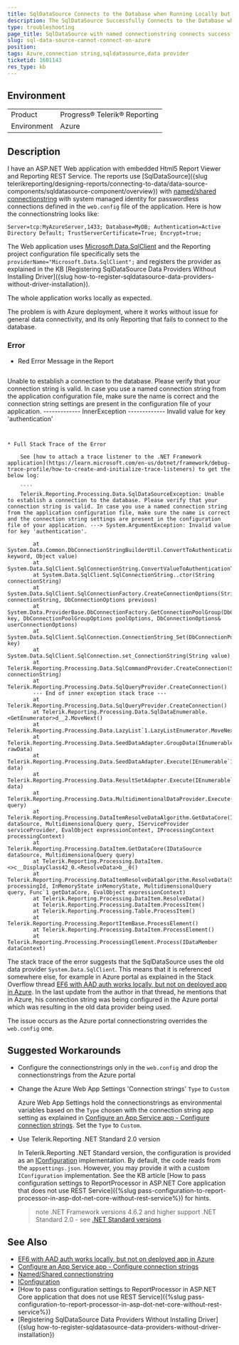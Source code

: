 ```yaml
---
title: SqlDataSource Connects to the Database when Running Locally but Fails on Azure
description: The SqlDataSource Successfully Connects to the Database when Running Locally with Named ConnectionString but Fails when Deployed on Azure as the Connection Strings Defined in Azure Portal Override Those in the Web.config files
type: troubleshooting
page_title: SqlDataSource with named connectionstring connects successfully on local environment but fails when deployed on Azure
slug: sql-data-source-cannot-connect-on-azure
position: 
tags: Azure,connection string,sqldatasource,data provider
ticketid: 1601143
res_type: kb
---
```


## Environment
<table>
	<tbody>
		<tr>
			<td>Product</td>
			<td>Progress® Telerik® Reporting</td>
		</tr>
		<tr>
			<td>Environment</td>
			<td>Azure</td>
		</tr>
	</tbody>
</table>


## Description

I have an ASP.NET Web application with embedded Html5 Report Viewer and Reporting REST Service. The reports use [SqlDataSource]({slug telerikreporting/designing-reports/connecting-to-data/data-source-components/sqldatasource-component/overview}) with [named/shared connectionstring](https://learn.microsoft.com/en-us/dotnet/framework/data/adonet/connection-strings-and-configuration-files) with system managed identity for passwordless connections defined in the `web.config` file of the application. Here is how the connectionstring looks like:

`Server=tcp:MyAzureServer,1433; Database=MyDB; Authentication=Active Directory Default; TrustServerCertificate=True; Encrypt=true;`

The Web application uses [Microsoft.Data.SqlClient](https://learn.microsoft.com/en-us/sql/connect/ado-net/introduction-microsoft-data-sqlclient-namespace?view=sql-server-ver16) and the Reporting project configuration file specifically sets the `providerName="Microsoft.Data.SqlClient";` and registers the provider as explained in the KB [Registering SqlDataSource Data Providers Without Installing Driver]({slug how-to-register-sqldatasource-data-providers-without-driver-installation}).

The whole application works locally as expected.

The problem is with Azure deployment, where it works without issue for general data connectivity, and its only Reporting that fails to connect to the database.

### Error

* Red Error Message in the Report

	````
Unable to establish a connection to the database. Please verify that your connection string is valid. In case you use a 
	named connection string from the application configuration file, make sure the name is correct and the connection string 
	settings are present in the configuration file of your application.
	------------- InnerException -------------
	Invalid value for key 'authentication'
````


* Full Stack Trace of the Error

	See [how to attach a trace listener to the .NET Framework application](https://learn.microsoft.com/en-us/dotnet/framework/debug-trace-profile/how-to-create-and-initialize-trace-listeners) to get the below log:

	````
	Telerik.Reporting.Processing.Data.SqlDataSourceException: Unable to establish a connection to the database. Please verify that your connection string is valid. In case you use a named connection string from the application configuration file, make sure the name is correct and the connection string settings are present in the configuration file of your application. ---> System.ArgumentException: Invalid value for key 'authentication'.

		at System.Data.Common.DbConnectionStringBuilderUtil.ConvertToAuthenticationType(String keyword, Object value)
		at System.Data.SqlClient.SqlConnectionString.ConvertValueToAuthenticationType()
		at System.Data.SqlClient.SqlConnectionString..ctor(String connectionString)
		at System.Data.SqlClient.SqlConnectionFactory.CreateConnectionOptions(String connectionString, DbConnectionOptions previous)
		at System.Data.ProviderBase.DbConnectionFactory.GetConnectionPoolGroup(DbConnectionPoolKey key, DbConnectionPoolGroupOptions poolOptions, DbConnectionOptions& userConnectionOptions)
		at System.Data.SqlClient.SqlConnection.ConnectionString_Set(DbConnectionPoolKey key)
		at System.Data.SqlClient.SqlConnection.set_ConnectionString(String value)
		at Telerik.Reporting.Processing.Data.SqlCommandProvider.CreateConnection(String connectionString)
		at Telerik.Reporting.Processing.Data.SqlQueryProvider.CreateConnection()
		--- End of inner exception stack trace ---
		at Telerik.Reporting.Processing.Data.SqlQueryProvider.CreateConnection()
		at Telerik.Reporting.Processing.Data.SqlDataEnumerable.<GetEnumerator>d__2.MoveNext()
		at Telerik.Reporting.Processing.Data.LazyList`1.LazyListEnumerator.MoveNext()
		at Telerik.Reporting.Processing.Data.SeedDataAdapter.GroupData(IEnumerable`1 rawData)
		at Telerik.Reporting.Processing.Data.SeedDataAdapter.Execute(IEnumerable`1 data)
		at Telerik.Reporting.Processing.Data.ResultSetAdapter.Execute(IEnumerable`1 data)
		at Telerik.Reporting.Processing.Data.MultidimentionalDataProvider.Execute(MultidimensionalQuery query)
		at Telerik.Reporting.Processing.DataItemResolveDataAlgorithm.GetDataCore(IDataSource dataSource, MultidimensionalQuery query, IServiceProvider serviceProvider, EvalObject expressionContext, IProcessingContext processingContext)
		at Telerik.Reporting.Processing.DataItem.GetDataCore(IDataSource dataSource, MultidimensionalQuery query)
		at Telerik.Reporting.Processing.DataItem.<>c__DisplayClass42_0.<ResolveData>b__0()
		at Telerik.Reporting.Processing.DataItemResolveDataAlgorithm.ResolveData(String processingId, InMemoryState inMemoryState, MultidimensionalQuery query, Func`1 getDataCore, EvalObject expressionContext)
		at Telerik.Reporting.Processing.DataItem.ResolveData()
		at Telerik.Reporting.Processing.DataItem.ProcessItem()
		at Telerik.Reporting.Processing.Table.ProcessItem()
		at Telerik.Reporting.Processing.ReportItemBase.ProcessElement()
		at Telerik.Reporting.Processing.DataItem.ProcessElement()
		at Telerik.Reporting.Processing.ProcessingElement.Process(IDataMember dataContext)
````


The stack trace of the error suggests that the SqlDataSource uses the old data provider `System.Data.SqlClient`. This means that it is referenced somewhere else, for example in Azure portal as explained in the Stack Overflow thread [EF6 with AAD auth works locally, but not on deployed app in Azure](https://stackoverflow.com/questions/75243421/ef6-with-aad-auth-works-locally-but-not-on-deployed-app-in-azure). In the last update from the author in that thread, he mentions that in Azure, his connection string was being configured in the Azure portal which was resulting in the old data provider being used.

The issue occurs as the Azure portal connectionstring overrides the `web.config` one.

## Suggested Workarounds

* Configure the connectionstrings only in the `web.config` and drop the connectionstrings from the Azure portal
* Change the Azure Web App Settings 'Connection strings' `Type` to `Custom`

	Azure Web App Settings hold the connectionstrings as environmental variables based on the `Type` chosen with the connection string app setting as explained in [Configure an App Service app - Configure connection strings](https://learn.microsoft.com/en-gb/azure/app-service/configure-common?tabs=portal#configure-connection-strings). Set the `Type` to `Custom`.

* Use Telerik.Reporting .NET Standard 2.0 version

	In Telerik.Reporting .NET Standard version, the configuration is provided as an [IConfiguration](https://learn.microsoft.com/en-us/dotnet/api/microsoft.extensions.configuration.iconfiguration?view=dotnet-plat-ext-7.0) implementation. By default, the code reads from the `appsettings.json`. However, you may provide it with a custom `IConfiguration` implementation. See the KB article [How to pass configuration settings to ReportProcessor in ASP.NET Core application that does not use REST Service]({%slug pass-configuration-to-report-processor-in-asp-dot-net-core-without-rest-service%}) for hints.

	>note .NET Framework versions 4.6.2 and higher support .NET Standard 2.0 - see [.NET Standard versions](https://learn.microsoft.com/en-us/dotnet/standard/net-standard?tabs=net-standard-2-0#net-implementation-support)

## See Also

* [EF6 with AAD auth works locally, but not on deployed app in Azure](https://stackoverflow.com/questions/75243421/ef6-with-aad-auth-works-locally-but-not-on-deployed-app-in-azure)
* [Configure an App Service app - Configure connection strings](https://learn.microsoft.com/en-gb/azure/app-service/configure-common?tabs=portal#configure-connection-strings)
* [Named/Shared connectionstring](https://learn.microsoft.com/en-us/dotnet/framework/data/adonet/connection-strings-and-configuration-files)
* [IConfiguration](https://learn.microsoft.com/en-us/dotnet/api/microsoft.extensions.configuration.iconfiguration?view=dotnet-plat-ext-7.0)
* [How to pass configuration settings to ReportProcessor in ASP.NET Core application that does not use REST Service]({%slug pass-configuration-to-report-processor-in-asp-dot-net-core-without-rest-service%})
* [Registering SqlDataSource Data Providers Without Installing Driver]({slug how-to-register-sqldatasource-data-providers-without-driver-installation})
